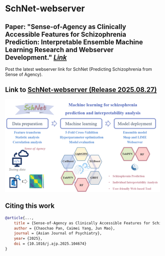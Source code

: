 # SchNet-webserver
## Paper: "Sense-of-Agency as Clinically Accessible Features for Schizophrenia Prediction: Interpretable Ensemble Machine Learning Research and Webserver Development." [_Link_]([http://www.nbscal.online/](https://doi.org/10.1016/j.ajp.2025.104674))

Post the latest webserver link for SchNet (Predicting Schizophrenia from Sense of Agency).
## Link to [SchNet-webserver (Release 2025.08.27)](http://1.15.44.91:100)

![SchNet](https://github.com/jourmore/SchNet-webserver/blob/main/SchNet.png)

## Citing this work

```bibtex
@article{...,
    title = {Sense-of-Agency as Clinically Accessible Features for Schizophrenia Prediction: Interpretable Ensemble Machine Learning Research and Webserver Development.},
    author = {Chaochao Pan, Caimei Yang, Jun Mao},
    journal = {Asian Journal of Psychiatry},
    year= {2025},
    doi = {10.1016/j.ajp.2025.104674}
}
```
